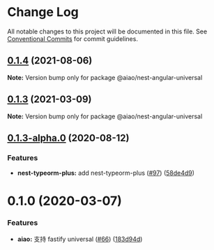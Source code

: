 # Change Log

All notable changes to this project will be documented in this file.
See [Conventional Commits](https://conventionalcommits.org) for commit guidelines.

## [0.1.4](https://github.com/aiao-io/aiao/compare/@aiao/nest-angular-universal@0.1.3-alpha.0...@aiao/nest-angular-universal@0.1.4) (2021-08-06)

**Note:** Version bump only for package @aiao/nest-angular-universal

## [0.1.3](https://github.com/aiao-io/aiao/compare/@aiao/nest-angular-universal@0.1.3-alpha.0...@aiao/nest-angular-universal@0.1.3) (2021-03-09)

**Note:** Version bump only for package @aiao/nest-angular-universal

## [0.1.3-alpha.0](https://github.com/aiao-io/aiao/compare/@aiao/nest-angular-universal@0.1.0...@aiao/nest-angular-universal@0.1.3-alpha.0) (2020-08-12)

### Features

- **nest-typeorm-plus:** add nest-typeorm-plus ([#97](https://github.com/aiao-io/aiao/issues/97)) ([58de4d9](https://github.com/aiao-io/aiao/commit/58de4d9f6595824d86f59d4018ea4065c84f58fa))

# 0.1.0 (2020-03-07)

### Features

- **aiao:** 支持 fastify universal ([#66](https://github.com/aiao-io/aiao/issues/66)) ([183d94d](https://github.com/aiao-io/aiao/commit/183d94d77043430d89dd5c955545280cfb9b416e))
